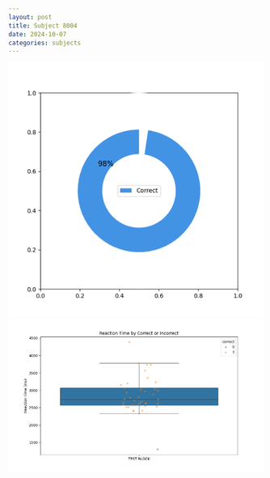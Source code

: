 ```yaml
---
layout: post
title: Subject 8004
date: 2024-10-07
categories: subjects
---
```


![](data/8004/run-6/8004_DSST_acc_{sub}.png)
![](data/8004/run-6/8004_DSST_rt.png)
